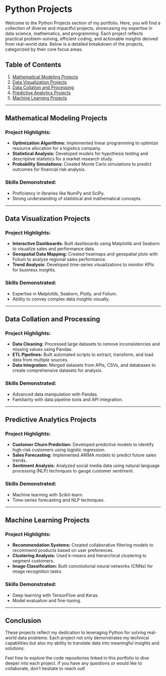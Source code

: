 # Python Projects

Welcome to the Python Projects section of my portfolio. Here, you will find a collection of diverse and impactful projects, showcasing my expertise in data science, mathematics, and programming. Each project reflects practical problem-solving, efficient coding, and actionable insights derived from real-world data. Below is a detailed breakdown of the projects, categorized by their core focus areas.

## Table of Contents
1. [Mathematical Modeling Projects](#mathematical-modeling-projects)
2. [Data Visualization Projects](#data-visualization-projects)
3. [Data Collation and Processing](#data-collation-and-processing)
4. [Predictive Analytics Projects](#predictive-analytics-projects)
5. [Machine Learning Projects](#machine-learning-projects)

---

## Mathematical Modeling Projects
### Project Highlights:
- **Optimization Algorithms:** Implemented linear programming to optimize resource allocation for a logistics company.
- **Statistical Analysis:** Developed models for hypothesis testing and descriptive statistics for a market research study.
- **Probability Simulations:** Created Monte Carlo simulations to predict outcomes for financial risk analysis.

### Skills Demonstrated:
- Proficiency in libraries like NumPy and SciPy.
- Strong understanding of statistical and mathematical concepts.

---

## Data Visualization Projects
### Project Highlights:
- **Interactive Dashboards:** Built dashboards using Matplotlib and Seaborn to visualize sales and performance data.
- **Geospatial Data Mapping:** Created heatmaps and geospatial plots with Folium to analyze regional sales performance.
- **Trend Analysis:** Developed time-series visualizations to monitor KPIs for business insights.

### Skills Demonstrated:
- Expertise in Matplotlib, Seaborn, Plotly, and Folium.
- Ability to convey complex data insights visually.

---

## Data Collation and Processing
### Project Highlights:
- **Data Cleaning:** Processed large datasets to remove inconsistencies and missing values using Pandas.
- **ETL Pipelines:** Built automated scripts to extract, transform, and load data from multiple sources.
- **Data Integration:** Merged datasets from APIs, CSVs, and databases to create comprehensive datasets for analysis.

### Skills Demonstrated:
- Advanced data manipulation with Pandas.
- Familiarity with data pipeline tools and API integration.

---

## Predictive Analytics Projects
### Project Highlights:
- **Customer Churn Prediction:** Developed predictive models to identify high-risk customers using logistic regression.
- **Sales Forecasting:** Implemented ARIMA models to predict future sales trends.
- **Sentiment Analysis:** Analyzed social media data using natural language processing (NLP) techniques to gauge customer sentiment.

### Skills Demonstrated:
- Machine learning with Scikit-learn.
- Time-series forecasting and NLP techniques.

---

## Machine Learning Projects
### Project Highlights:
- **Recommendation Systems:** Created collaborative filtering models to recommend products based on user preferences.
- **Clustering Analysis:** Used k-means and hierarchical clustering to segment customers.
- **Image Classification:** Built convolutional neural networks (CNNs) for image recognition tasks.

### Skills Demonstrated:
- Deep learning with TensorFlow and Keras.
- Model evaluation and fine-tuning.

---

## Conclusion
These projects reflect my dedication to leveraging Python for solving real-world data problems. Each project not only demonstrates my technical capabilities but also my ability to translate data into meaningful insights and solutions.

Feel free to explore the code repositories linked in this portfolio to dive deeper into each project. If you have any questions or would like to collaborate, don’t hesitate to reach out!

